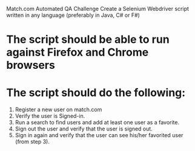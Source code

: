 Match.com Automated QA Challenge
Create a Selenium Webdriver script written in any language (preferably in Java, C# or F#)
# The script should be able to run against Firefox and Chrome browsers
# The script should do the following:
1. Register a new user on match.com
2. Verify the user is Signed-in.
3. Run a search to find users and add at least one user as a favorite.
4. Sign out the user and verify that the user is signed out.
5. Sign in again and verify that the user can see his/her favorited user (from step 3).
